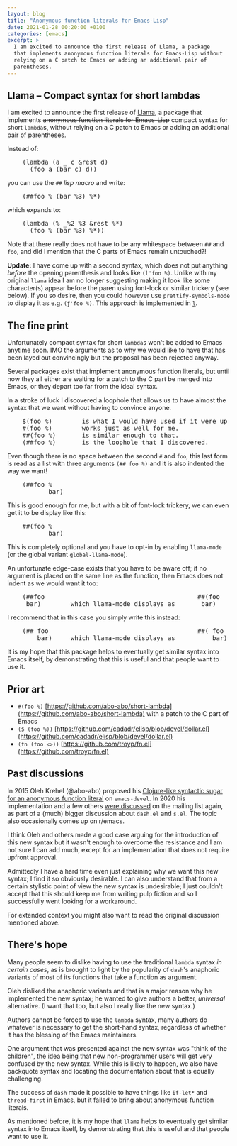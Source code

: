 ```yaml
---
layout: blog
title: "Anonymous function literals for Emacs-Lisp"
date: 2021-01-28 00:20:00 +0100
categories: [emacs]
excerpt: >
  I am excited to announce the first release of Llama, a package
  that implements anonymous function literals for Emacs-Lisp without
  relying on a C patch to Emacs or adding an additional pair of
  parentheses.
---
```


## Llama – Compact syntax for short lambdas

I am excited to announce the first release of [Llama], a package that
implements ~~anonymous function literals for Emacs-Lisp~~ compact
syntax for short `lambda`s, without relying on a C patch to Emacs or
adding an additional pair of parentheses.

Instead of:

<pre>
    (lambda (a _ c &rest d)
      (foo a (bar c) d))
</pre>

you can use the `##` *lisp macro* and write:

<pre>
    (##foo % (bar %3) %*)
</pre>

which expands to:

<pre>
    (lambda (% _%2 %3 &rest %*)
      (foo % (bar %3) %*))
</pre>

Note that there really does not have to be any whitespace between `##`
and `foo`, and did I mention that the C parts of Emacs remain untouched?!

**Update:** I have come up with a second syntax, which does not put
anything *before* the opening parenthesis and looks like `(l'foo %)`.
Unlike with my original `llama` idea I am no longer suggesting making
it look like some character(s) appear before the paren using font-lock
or similar trickery (see below).  If you so desire, then you could
however use `prettify-symbols-mode` to display it as e.g. `(ƒ'foo
%)`.  This approach is implemented in [`l`][l].

## The fine print

Unfortunately compact syntax for short `lambda`s won't be added to
Emacs anytime soon.  IMO the arguments as to why we would like to have
that has been layed out convincingly but the proposal has been
rejected anyway.

Several packages exist that implement anonymous function literals,
but until now they all either are waiting for a patch to the C part
be merged into Emacs, or they depart too far from the ideal syntax.

In a stroke of luck I discovered a loophole that allows us to have
almost the syntax that we want without having to convince anyone.

<pre>
    $(foo %)        is what I would have used if it were up to me.
    #(foo %)        works just as well for me.
    ##(foo %)       is similar enough to that.
    (##foo %)       is the loophole that I discovered.
</pre>

Even though there is no space between the second `#` and `foo`, this
last form is read as a list with three arguments `(## foo %)` and it
is also indented the way we want!

<pre>
    (##foo %
           bar)
</pre>

This is good enough for me, but with a bit of font-lock trickery,
we can even get it to be display like this:

<pre>
    ##(foo %
           bar)
</pre>

This is completely optional and you have to opt-in by enabling
`llama-mode` (or the global variant `global-llama-mode`).

An unfortunate edge-case exists that you have to be aware off; if
no argument is placed on the same line as the function, then Emacs
does not indent as we would want it too:

<pre>
    (##foo                                         ##(foo
     bar)        which llama-mode displays as       bar)
</pre>

I recommend that in this case you simply write this instead:

<pre>
    (## foo                                        ##( foo
        bar)     which llama-mode displays as          bar)
</pre>

It is my hope that this package helps to eventually get similar
syntax into Emacs itself, by demonstrating that this is useful and
that people want to use it.

Prior art
---------

- `#(foo %)` [https://github.com/abo-abo/short-lambda](https://github.com/abo-abo/short-lambda)
  with a patch to the C part of Emacs
- `($ (foo %))`   [https://github.com/cadadr/elisp/blob/devel/dollar.el](https://github.com/cadadr/elisp/blob/devel/dollar.el)
- `(fn (foo <>))` [https://github.com/troyp/fn.el](https://github.com/troyp/fn.el)

Past discussions
----------------

In 2015 Oleh Krehel (@abo-abo) proposed his [Clojure-like syntactic
sugar for an anonymous function literal][2015] on `emacs-devel`.  In
2020 his implementation and a few others [were discussed][2020] on
the mailing list again, as part of a (much) bigger discussion about
`dash.el` and `s.el`.  The topic also occasionally comes up on
r/emacs.

I think Oleh and others made a good case arguing for the introduction
of this new syntax but it wasn't enough to overcome the resistance and
I am not sure I can add much, except for an implementation that does
not require upfront approval.

Admittedly I have a hard time even just explaining why we want this
new syntax; I find it so obviously desirable.  I can also understand
that from a certain stylistic point of view the new syntax is
undesirable; I just couldn't accept that this should keep me from
writing pulp fiction and so I successfully went looking for a
workaround.

For extended context you might also want to read the original
discussion mentioned above.

There's hope
------------

Many people seem to dislike having to use the traditional `lambda`
syntax *in certain cases*, as is brought to light by the popularity
of `dash`'s anaphoric variants of most of its functions that take a
function as argument.

Oleh disliked the anaphoric variants and that is a major reason why
he implemented the new syntax; he wanted to give authors a better,
*universal* alternative.  (I want that too, but also I really like
the new syntax.)

Authors cannot be forced to use the `lambda` syntax, many authors do
whatever is necessary to get the short-hand syntax, regardless of
whether it has the blessing of the Emacs maintainers.

One argument that was presented against the new syntax was "think of
the children", the idea being that new non-programmer users will get
very confused by the new syntax.  While this is likely to happen, we
also have backquote syntax and locating the documentation about that
is equally challenging.

The success of `dash` made it possible to have things like `if-let*`
and `thread-first` in Emacs, but it failed to bring about anonymous
function literals.

As mentioned before, it is my hope that `llama` helps to eventually
get similar syntax into Emacs itself, by demonstrating that this is
useful and that people want to use it.

[Llama]: https://git.sr.ht/~tarsius/llama
[l]:     https://git.sr.ht/~tarsius/l
[2015]:  https://yhetil.org/emacs-devel/CAA01p3pDFRd1KpuUSUUWb1ZO4THH_Fhez53UOhKwHoMW5bdoqQ@mail.gmail.com
[2020]:  https://yhetil.org/emacs-devel/873686bbl5.fsf@russet.org.uk
